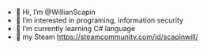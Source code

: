- 👋 Hi, I’m @WillianScapin
- 👀 I’m interested in programing, information security
- 🌱 I’m currently learning C# language
- 👻 my Steam https://steamcommunity.com/id/scapinwill/

<!---
WillianScapin/WillianScapin is a ✨ special ✨ repository because its `README.md` (this file) appears on your GitHub profile.
You can click the Preview link to take a look at your changes.
--->
